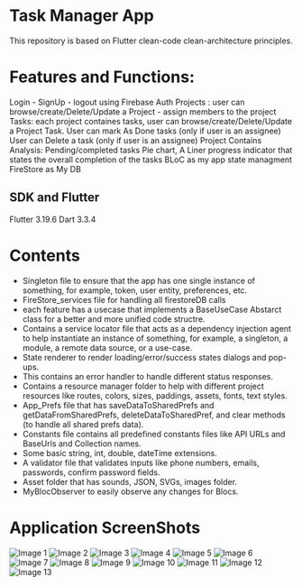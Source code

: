 # Task Manager App
This repository is based on Flutter clean-code clean-architecture principles.

# Features and Functions:
Login - SignUp - logout using Firebase Auth
Projects : user can browse/create/Delete/Update a Project - assign members to the project
Tasks: each project containes tasks, user can browse/create/Delete/Update a Project Task.
User can mark As Done tasks (only if user is an assignee)
User can Delete a task (only if user is an assignee)
Project Contains Analysis: Pending/completed tasks Pie chart, A Liner progress indicator that states the overall completion of the tasks
BLoC as my app state managment
FireStore as My DB


## SDK and Flutter
Flutter 3.19.6 
Dart 3.3.4


# Contents 

* Singleton file to ensure that the app has one single instance of something, for example, token, user entity, preferences, etc.
* FireStore_services file for handling all firestoreDB calls
* each feature has a usecase that implements a BaseUseCase Abstarct class for a better and more unified code structre.
* Contains a service locator file that acts as a dependency injection agent to help instantiate an instance of something, for example, a singleton, a module, a remote data source, or a use-case.
* State renderer to render loading/error/success states dialogs and pop-ups.
* This contains an error handler to handle different status responses.
* Contains a resource manager folder to help with different project resources like routes, colors, sizes, paddings, assets, fonts, text styles.
* App_Prefs file that has saveDataToSharedPrefs and getDataFromSharedPrefs, deleteDataToSharedPref, and clear methods (to handle all shared prefs data).
* Constants file contains all predefined constants files like API URLs and BaseUrls and Collection names.
* Some basic string, int, double, dateTime extensions.
* A validator file that validates inputs like phone numbers, emails, passwords, confirm password fields.
* Asset folder that has sounds, JSON, SVGs, images folder.
* MyBlocObserver to easily observe any changes for Blocs.

# Application ScreenShots 
![Image 1](App%20screenshots/1.png)
![Image 2](App%20screenshots/2.png)
![Image 3](App%20screenshots/3.png)
![Image 4](App%20screenshots/4.png)
![Image 5](App%20screenshots/5.png)
![Image 6](App%20screenshots/6.png)
![Image 7](App%20screenshots/7.png)
![Image 8](App%20screenshots/8.png)
![Image 9](App%20screenshots/9.png)
![Image 10](App%20screenshots/10.png)
![Image 11](App%20screenshots/11.png)
![Image 12](App%20screenshots/12.png)
![Image 13](App%20screenshots/13.png)